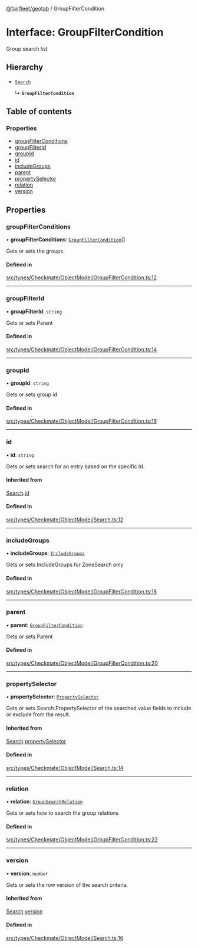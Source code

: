[@fairfleet/geotab](../README.md) / GroupFilterCondition

# Interface: GroupFilterCondition

Group search list

## Hierarchy

- [`Search`](Search.md)

  ↳ **`GroupFilterCondition`**

## Table of contents

### Properties

- [groupFilterConditions](GroupFilterCondition.md#groupfilterconditions)
- [groupFilterId](GroupFilterCondition.md#groupfilterid)
- [groupId](GroupFilterCondition.md#groupid)
- [id](GroupFilterCondition.md#id)
- [includeGroups](GroupFilterCondition.md#includegroups)
- [parent](GroupFilterCondition.md#parent)
- [propertySelector](GroupFilterCondition.md#propertyselector)
- [relation](GroupFilterCondition.md#relation)
- [version](GroupFilterCondition.md#version)

## Properties

### groupFilterConditions

• **groupFilterConditions**: [`GroupFilterCondition`](GroupFilterCondition.md)[]

Gets or sets the groups

#### Defined in

[src/types/Checkmate/ObjectModel/GroupFilterCondition.ts:12](https://github.com/fairfleet/geotab/blob/b682f10/src/types/Checkmate/ObjectModel/GroupFilterCondition.ts#L12)

___

### groupFilterId

• **groupFilterId**: `string`

Gets or sets Parent

#### Defined in

[src/types/Checkmate/ObjectModel/GroupFilterCondition.ts:14](https://github.com/fairfleet/geotab/blob/b682f10/src/types/Checkmate/ObjectModel/GroupFilterCondition.ts#L14)

___

### groupId

• **groupId**: `string`

Gets or sets group id

#### Defined in

[src/types/Checkmate/ObjectModel/GroupFilterCondition.ts:16](https://github.com/fairfleet/geotab/blob/b682f10/src/types/Checkmate/ObjectModel/GroupFilterCondition.ts#L16)

___

### id

• **id**: `string`

Gets or sets search for an entry based on the specific Id.

#### Inherited from

[Search](Search.md).[id](Search.md#id)

#### Defined in

[src/types/Checkmate/ObjectModel/Search.ts:12](https://github.com/fairfleet/geotab/blob/b682f10/src/types/Checkmate/ObjectModel/Search.ts#L12)

___

### includeGroups

• **includeGroups**: [`IncludeGroups`](../README.md#includegroups)

Gets or sets IncludeGroups for ZoneSearch only

#### Defined in

[src/types/Checkmate/ObjectModel/GroupFilterCondition.ts:18](https://github.com/fairfleet/geotab/blob/b682f10/src/types/Checkmate/ObjectModel/GroupFilterCondition.ts#L18)

___

### parent

• **parent**: [`GroupFilterCondition`](GroupFilterCondition.md)

Gets or sets Parent

#### Defined in

[src/types/Checkmate/ObjectModel/GroupFilterCondition.ts:20](https://github.com/fairfleet/geotab/blob/b682f10/src/types/Checkmate/ObjectModel/GroupFilterCondition.ts#L20)

___

### propertySelector

• **propertySelector**: [`PropertySelector`](PropertySelector.md)

Gets or sets Search.PropertySelector of the searched value fields to include or exclude from the result.

#### Inherited from

[Search](Search.md).[propertySelector](Search.md#propertyselector)

#### Defined in

[src/types/Checkmate/ObjectModel/Search.ts:14](https://github.com/fairfleet/geotab/blob/b682f10/src/types/Checkmate/ObjectModel/Search.ts#L14)

___

### relation

• **relation**: [`GroupSearchRelation`](../README.md#groupsearchrelation)

Gets or sets how to search the group relations

#### Defined in

[src/types/Checkmate/ObjectModel/GroupFilterCondition.ts:22](https://github.com/fairfleet/geotab/blob/b682f10/src/types/Checkmate/ObjectModel/GroupFilterCondition.ts#L22)

___

### version

• **version**: `number`

Gets or sets the row version of the search criteria.

#### Inherited from

[Search](Search.md).[version](Search.md#version)

#### Defined in

[src/types/Checkmate/ObjectModel/Search.ts:16](https://github.com/fairfleet/geotab/blob/b682f10/src/types/Checkmate/ObjectModel/Search.ts#L16)
